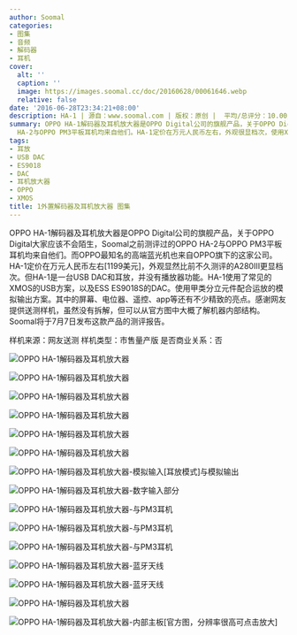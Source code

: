 ```yaml
---
author: Soomal
categories:
- 图集
- 音频
- 解码器
- 耳机
cover:
  alt: ''
  caption: ''
  image: https://images.soomal.cc/doc/20160628/00061646.webp
  relative: false
date: '2016-06-28T23:34:21+08:00'
description: HA-1 | 源自：www.soomal.com | 版权：原创 |  平均/总评分：10.00/60
summary: OPPO HA-1解码器及耳机放大器是OPPO Digital公司的旗舰产品，关于OPPO Digital大家应该不会陌生，Soomal之前测评过的OPPO
  HA-2与OPPO PM3平板耳机均来自他们。HA-1定价在万元人民币左右，外观很显档次，使用XMOS USB方案和ES9018 DAC。
tags:
- 耳放
- USB DAC
- ES9018
- DAC
- 耳机放大器
- OPPO
- XMOS
title: 1外置解码器及耳机放大器 图集
---
```


OPPO HA-1解码器及耳机放大器是OPPO Digital公司的旗舰产品，关于OPPO Digital大家应该不会陌生，Soomal之前测评过的OPPO HA-2与OPPO PM3平板耳机均来自他们。而OPPO最知名的高端蓝光机也来自OPPO旗下的这家公司。HA-1定价在万元人民币左右[1199美元]，外观显然比前不久测评的A280III更显档次。但HA-1是一台USB DAC和耳放，并没有播放器功能。HA-1使用了常见的XMOS的USB方案，以及ESS ES9018S的DAC。使用甲类分立元件配合运放的模拟输出方案。其中的屏幕、电位器、遥控、app等还有不少精致的亮点。感谢网友提供送测样机，虽然没有拆解，但可以从官方图中大概了解机器内部结构。Soomal将于7月7日发布这款产品的测评报告。


样机来源：网友送测
样机类型：市售量产版
是否商业关系：否

![OPPO HA-1解码器及耳机放大器](https://images.soomal.cc/doc/20160628/00061631.webp)




![OPPO HA-1解码器及耳机放大器](https://images.soomal.cc/doc/20160628/00061632.webp)




![OPPO HA-1解码器及耳机放大器](https://images.soomal.cc/doc/20160628/00061633.webp)




![OPPO HA-1解码器及耳机放大器](https://images.soomal.cc/doc/20160628/00061634.webp)




![OPPO HA-1解码器及耳机放大器](https://images.soomal.cc/doc/20160628/00061635.webp)




![OPPO HA-1解码器及耳机放大器](https://images.soomal.cc/doc/20160628/00061636.webp)




![OPPO HA-1解码器及耳机放大器-模拟输入[耳放模式]与模拟输出](https://images.soomal.cc/doc/20160628/00061637.webp)




![OPPO HA-1解码器及耳机放大器-数字输入部分](https://images.soomal.cc/doc/20160628/00061638.webp)




![OPPO HA-1解码器及耳机放大器-与PM3耳机](https://images.soomal.cc/doc/20160628/00061639.webp)




![OPPO HA-1解码器及耳机放大器-与PM3耳机](https://images.soomal.cc/doc/20160628/00061640.webp)




![OPPO HA-1解码器及耳机放大器-与PM3耳机](https://images.soomal.cc/doc/20160628/00061641.webp)




![OPPO HA-1解码器及耳机放大器-蓝牙天线](https://images.soomal.cc/doc/20160628/00061642.webp)




![OPPO HA-1解码器及耳机放大器-蓝牙天线](https://images.soomal.cc/doc/20160628/00061643.webp)




![OPPO HA-1解码器及耳机放大器](https://images.soomal.cc/doc/20160628/00061644.webp)




![OPPO HA-1解码器及耳机放大器-内部主板[官方图，分辨率很高可点击放大]](https://images.soomal.cc/doc/20160628/00061645.webp)
